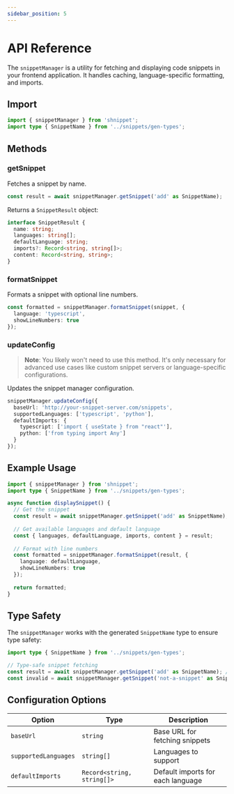```yaml
---
sidebar_position: 5
---
```


# API Reference

The `snippetManager` is a utility for fetching and displaying code snippets in your frontend application. It handles caching, language-specific formatting, and imports.

## Import

```typescript
import { snippetManager } from 'shnippet';
import type { SnippetName } from '../snippets/gen-types';
```

## Methods

### getSnippet

Fetches a snippet by name.

```typescript
const result = await snippetManager.getSnippet('add' as SnippetName);
```

Returns a `SnippetResult` object:
```typescript
interface SnippetResult {
  name: string;
  languages: string[];
  defaultLanguage: string;
  imports?: Record<string, string[]>;
  content: Record<string, string>;
}
```

### formatSnippet

Formats a snippet with optional line numbers.

```typescript
const formatted = snippetManager.formatSnippet(snippet, {
  language: 'typescript',
  showLineNumbers: true
});
```

### updateConfig

> **Note**: You likely won't need to use this method. It's only necessary for advanced use cases like custom snippet servers or language-specific configurations.

Updates the snippet manager configuration.

```typescript
snippetManager.updateConfig({
  baseUrl: 'http://your-snippet-server.com/snippets',
  supportedLanguages: ['typescript', 'python'],
  defaultImports: {
    typescript: ['import { useState } from "react"'],
    python: ['from typing import Any']
  }
});
```

## Example Usage

```typescript
import { snippetManager } from 'shnippet';
import type { SnippetName } from '../snippets/gen-types';

async function displaySnippet() {
  // Get the snippet
  const result = await snippetManager.getSnippet('add' as SnippetName);
  
  // Get available languages and default language
  const { languages, defaultLanguage, imports, content } = result;
  
  // Format with line numbers
  const formatted = snippetManager.formatSnippet(result, {
    language: defaultLanguage,
    showLineNumbers: true
  });
  
  return formatted;
}
```

## Type Safety

The `snippetManager` works with the generated `SnippetName` type to ensure type safety:

```typescript
import type { SnippetName } from '../snippets/gen-types';

// Type-safe snippet fetching
const result = await snippetManager.getSnippet('add' as SnippetName); // ✅ Valid
const invalid = await snippetManager.getSnippet('not-a-snippet' as SnippetName); // ❌ Type error
```

## Configuration Options

| Option | Type | Description |
|--------|------|-------------|
| `baseUrl` | `string` | Base URL for fetching snippets |
| `supportedLanguages` | `string[]` | Languages to support |
| `defaultImports` | `Record<string, string[]>` | Default imports for each language | 
